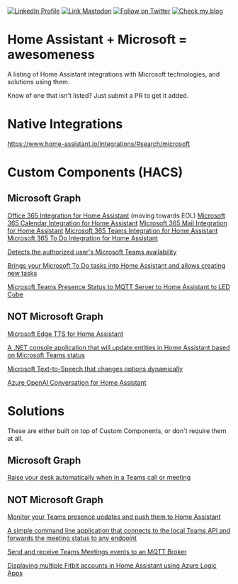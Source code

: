 [![LinkedIn Profile][badge_linkedin]][link_linkedin]
[![Link Mastodon][badge_mastodon]][link_mastodon]
[![Follow on Twitter][badge_twitter]][link_twitter]
[![Check my blog][badge_blog]][link_blog]

# Home Assistant + Microsoft = awesomeness
A listing of Home Assistant integrations with Microsoft technologies, and solutions using them.

Know of one that isn't listed? Just submit a PR to get it added.


# Native Integrations
https://www.home-assistant.io/integrations/#search/microsoft


# Custom Components (HACS)
## Microsoft Graph
[Office 365 Integration for Home Assistant](https://github.com/RogerSelwyn/O365-HomeAssistant) (moving towards EOL)
[Microsoft 365 Calendar Integration for Home Assistant](https://github.com/RogerSelwyn/MS365-Calendar)
[Microsoft 365 Mail Integration for Home Assistant](https://github.com/RogerSelwyn/MS365-Mail)
[Microsoft 365 Teams Integration for Home Assistant](https://github.com/RogerSelwyn/MS365-Teams)
[Microsoft 365 To Do Integration for Home Assistant](https://github.com/RogerSelwyn/MS365-ToDo)

[Detects the authorized user's Microsoft Teams availability](https://github.com/geoffreylagaisse/Hass-Microsoft-Graph)

[Brings your Microsoft To Do tasks into Home Assistant and allows creating new tasks](https://github.com/black-roland/homeassistant-microsoft-todo)

[Microsoft Teams Presence Status to MQTT Server to Home Assistant to LED Cube](https://github.com/ultrara1n/teams-presence-mqtt)



## NOT Microsoft Graph
[Microsoft Edge TTS for Home Assistant](https://github.com/hasscc/hass-edge-tts)

[A .NET console application that will update entities in Home Assistant based on Microsoft Teams status](https://github.com/pathartl/TeamsPresence)

[Microsoft Text-to-Speech that changes options dynamically](https://github.com/realthk/microsoft_tts)

[Azure OpenAI Conversation for Home Assistant](https://github.com/joselcaguilar/azure-openai-ha)



# Solutions
These are either built on top of Custom Components, or don't require them at all.
## Microsoft Graph
[Raise your desk automatically when in a Teams call or meeting](https://github.com/loryanstrant/HA-ESPHome-TeamsDesk)



## NOT Microsoft Graph 
[Monitor your Teams presence updates and push them to Home Assistant](https://github.com/Rookeh/ha-teams-watcher)

[A simple command line application that connects to the local Teams API and forwards the meeting status to any endpoint](https://github.com/svrooij/teams-monitor)

[Send and receive Teams Meetings events to an MQTT Broker](https://github.com/MrRoundRobin/TeamsMqttBridge)

[Displaying multiple Fitbit accounts in Home Assistant using Azure Logic Apps](https://www.loryanstrant.com/2023/02/12/displaying-multiple-fitbit-accounts-in-home-assistant-using-azure-logic-apps/)


[badge_blog]: https://img.shields.io/badge/www.loryanstrant.com-blue?style=for-the-badge
[badge_linkedin]: https://img.shields.io/badge/LinkedIn-loryanstrant-blue?style=for-the-badge&logo=linkedin
[badge_mastodon]: https://img.shields.io/mastodon/follow/109262349065015855?domain=https%3A%2F%2Fmastodon.online&label=%40loryanstrant%40mastodon.online&logo=mastodon&logoColor=white&style=for-the-badge
[badge_twitter]: https://img.shields.io/twitter/follow/loryanstrant?logo=twitter&style=for-the-badge
[link_blog]: https://www.loryanstrant.com
[link_linkedin]: https://www.linkedin.com/in/loryanstrant
[link_mastodon]: https://mastodon.online/@LoryanStrant
[link_twitter]: https://twitter.com/LoryanStrant
